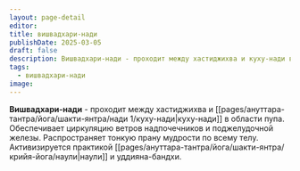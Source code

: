 ```yaml
---
layout: page-detail
editor: 
title: вишвадхари-нади
publishDate: 2025-03-05
draft: false
description: Вишвадхари-нади - проходит между хастиджихва и куху-нади в области пупа. Обеспечивает циркуляцию ветров надпочечников и поджелудочной железы. Распространяет тонкую прану мудрости по всему телу. Активизируется практикой наули и уддияна-бандхи.
tags:
  - вишвадхари-нади
image:
---
```

**Вишвадхари-нади** - проходит между хастиджихва и [[pages/ануттара-тантра/йога/шакти-янтра/нади 1/куху-нади|куху-нади]] в области пупа. Обеспечивает циркуляцию ветров надпочечников и поджелудочной железы. Распространяет тонкую прану мудрости по всему телу. Активизируется практикой [[pages/ануттара-тантра/йога/шакти-янтра/крийя-йога/наули|наули]] и уддияна-бандхи.